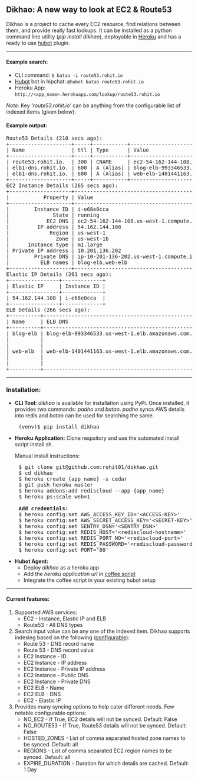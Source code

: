 ## Dikhao: A new way to look at EC2 & Route53

Dikhao is a project to cache every EC2 resource, find relations between them, and provide really fast lookups. It can be installed as a python command line utility (*pip install dikhao*), deployable in [Heroku](https://heroku.com/) and has a ready to use [hubot](https://hubot.github.com/) plugin.

---

#### Example search:

* CLI command:
    ``$ batao -i route53.rohit.io``
* [Hubot](https://hubot.github.com/) bot in hipchat:
    ``@hubot batao route53.rohit.io``
* Heroku App:
    ``http://<app_name>.herokuapp.com/lookup/route53.rohit.io``

*Note:* Key *‘route53.rohit.io’* can be anything from the configurable list of indexed items (given below).

#### Example output:

<pre>
Route53 Details (210 secs ago):
+--------------------+-----+-----------+----------------------------------------------------+
| Name               | ttl | Type      | Value                                              |
+--------------------+-----+-----------+----------------------------------------------------+
| route53.rohit.io.  | 300 | CNAME     | ec2-54-162-144-108.us-west-1.compute.amazonaws.com |
| elb1-dns.rohit.io. | 600 | A (Alias) | blog-elb-993346533.us-west-1.elb.amazonaws.com.    |
| elb1-dns.rohit.io. | 600 | A (Alias) | web-elb-1401441163.us-west-1.elb.amazonaws.com.    |
+--------------------+-----+-----------+----------------------------------------------------+
EC2 Instance Details (265 secs ago):
+--------------------+----------------------------------------------------+
|           Property | Value                                              |
+--------------------+----------------------------------------------------+
|        Instance ID | i-e68e0cca                                         |
|              State | running                                            |
|            EC2 DNS | ec2-54-162-144-108.us-west-1.compute.amazonaws.com |
|         IP address | 54.162.144.108                                     |
|             Region | us-west-1                                          |
|               Zone | us-west-1b                                         |
|      Instance type | m1.large                                           |
| Private IP address | 10.201.136.202                                     |
|        Private DNS | ip-10-201-136-202.us-west-1.compute.internal       |
|          ELB names | blog-elb,web-elb                                   |
+--------------------+----------------------------------------------------+
Elastic IP Details (261 secs ago):
+----------------+-------------+
| Elastic IP     | Instance ID |
+----------------+-------------+
| 54.162.144.108 | i-e68e0cca  |
+----------------+-------------+
ELB Details (266 secs ago):
+----------+-------------------------------------------------+-------------+--------------+
| Name     | ELB DNS                                         | Instance ID | State        |
+----------+-------------------------------------------------+-------------+--------------+
| blog-elb | blog-elb-993346533.us-west-1.elb.amazonaws.com. | i-e68e0cca  | InService    |
|          |                                                 | i-e68kkbba  | InService    |
|          |                                                 | i-52641cad  | OutOfService |
| web-elb  | web-elb-1401441163.us-west-1.elb.amazonaws.com. | i-e68e0cca  | InService    |
|          |                                                 | i-e68kkbba  | InService    |
|          |                                                 | i-52641cad  | OutOfService |
+----------+-------------------------------------------------+-------------+--------------+
</pre>

---

### Installation:

* **CLI Tool:**
    *dikhao* is available for installation using PyPi. Once installed, it provides two commands: *padho* and *batao*. *padho* syncs AWS details into redis and *batao* can be used for searching the same.

<pre>
    (venv)$ pip install dikhao
</pre>

* **Heroku Application:**
    Clone respsitory and use the automated install script install.sh.

    Manual install instructions:

<pre>
    $ git clone git@github.com:rohit01/dikhao.git
    $ cd dikhao
    $ heroku create {app_name} -s cedar
    $ git push heroku master
    $ heroku addons:add rediscloud --app {app_name}
    $ heroku ps:scale web=1

    <b>Add credentials:</b>
    $ heroku config:set AWS_ACCESS_KEY_ID='&lt;ACCESS-KEY&gt;'
    $ heroku config:set AWS_SECRET_ACCESS_KEY='&lt;SECRET-KEY&gt;'
    $ heroku config:set SENTRY_DSN='&lt;SENTRY_DSN&gt;'
    $ heroku config:set REDIS_HOST='&lt;rediscloud-hostname&gt;'
    $ heroku config:set REDIS_PORT_NO='&lt;rediscloud-port&gt;'
    $ heroku config:set REDIS_PASSWORD='&lt;rediscloud-password&gt;'
    $ heroku config:set PORT='80'
</pre>

* **Hubot Agent:**
    * Deploy *dikhao* as a heroku app
    * Add the *heroku application url* in [coffee script](https://github.com/rohit01/dikhao/blob/master/hubot/dikhao.coffee)
    * Integrate the coffee script in your existing hubot setup

---

#### Current features:
1. Supported AWS services:
    * EC2 - Instance, Elastic IP and ELB
    * Route53 - All DNS types
2. Search input value can be any one of the indexed item. Dikhao supports indexing based on the following ([configurable](https://github.com/rohit01/dikhao/blob/master/dikhao/sync.py#L16)):
    * Route 53 - DNS record name
    * Route 53 - DNS record value
    * EC2 Instance - ID
    * EC2 Instance - IP address
    * EC2 Instance - Private IP address
    * EC2 Instance - Public DNS
    * EC2 Instance - Private DNS
    * EC2 ELB - Name
    * EC2 ELB - DNS
    * EC2 - Elastic IP
3. Provides many syncing options to help cater different needs. Few notable configurable options:
    * NO_EC2 - If True, EC2 details will not be synced. Default: False
    * NO_ROUTE53 - If True, Route53 details will not be synced. Default: False
    * HOSTED_ZONES - List of comma separated hosted zone names to be synced. Default: all
    * REGIONS - List of comma separated EC2 region names to be synced. Default: all
    * EXPIRE_DURATION - Duration for which details are cached. Default: 1 Day

